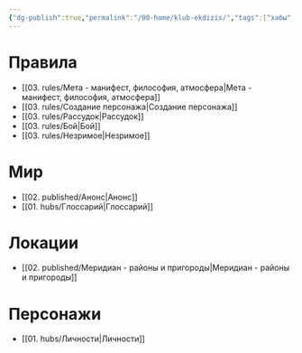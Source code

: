 ```yaml
---
{"dg-publish":true,"permalink":"/00-home/klub-ekdizis/","tags":["хабы","gardenEntry"]}
---
```


# Правила
- [[03. rules/Мета - манифест, философия, атмосфера\|Мета - манифест, философия, атмосфера]]
- [[03. rules/Создание персонажа\|Создание персонажа]]
- [[03. rules/Рассудок\|Рассудок]]
- [[03. rules/Бой\|Бой]]
- [[03. rules/Незримое\|Незримое]]
# Мир
- [[02. published/Анонс\|Анонс]]
- [[01. hubs/Глоссарий\|Глоссарий]]
# Локации
- [[02. published/Меридиан - районы и пригороды\|Меридиан - районы и пригороды]]
# Персонажи
- [[01. hubs/Личности\|Личности]]